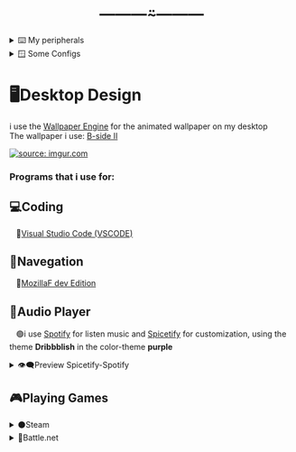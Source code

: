 <h1 align="center">―――⍨―――</h1>

<details><summary>⌨️ My peripherals</summary>

<p>

#### Things that i use!

```ruby
   Mouse: Glorious Model O
   KeyBoard: Mitra Lunar White (RedDragon)
   MousePad: idk the brand... but is RGB!
   Monitor: Agon - 31,5 (165hz) 1440p res
   Controller: Xbox One X Elite
```

</p>

</details>
<details><summary>🪟 Some Configs</summary>
   
   <details><summary>For my 🌌VSCode</br></summary>
   
   - Font: [Cascadia font (a little bold)](https://www.fontsquirrel.com/fonts/cascadia-code)
   - Theme: [Palenight Theme](https://marketplace.visualstudio.com/items?itemName=whizkydee.material-palenight-theme)<br/>
 
 <details><summary>👁️‍🗨️Preview Font</summary>
   
![Cfont](https://i.imgur.com/lgfhSsI.png)<br/></details>
 
 <details><summary>👁️‍🗨️Preview theme</summary></br>
 
   ![Ctheme](https://i.imgur.com/WX9ftim.png)
</details>
</details>
</details>

# **🖥️Desktop Design**
i use the <a href="https://store.steampowered.com/app/431960/Wallpaper_Engine/" target="_blank">Wallpaper Engine</a> for the animated wallpaper on my desktop <br/>
The wallpaper i use: [B-side II](https://steamcommunity.com/sharedfiles/filedetails/?id=1443750775)

<a href="https://imgur.com/sn1phsH"><img src="https://i.imgur.com/sn1phsH.png" title="source: imgur.com" /></a>

<h3>Programs that i use for:</h3>

##  💻Coding <br/>

   🌌[Visual Studio Code (VSCODE)](https://code.visualstudio.com/download)


## 🧭Navegation <br/>

   🦊[MozillaF dev Edition](https://www.mozilla.org/en/firefox/developer/) <br/>
   
   
## 🎵Audio Player <br/>

   🟢i use [Spotify](https://www.spotify.com/br/download/windows/) for listen music and [Spicetify](https://spicetify.app/) for customization, using the theme **Dribbblish** in the color-theme **purple** <br/>
<details><summary>👁️‍🗨️Preview Spicetify-Spotify</summary>
   
![spotify](https://user-images.githubusercontent.com/94133351/173249456-485e8a83-ee75-49e2-9461-64dfa5708253.png)
   
</details>

## 🎮Playing Games <br/>

<details><summary>⚫Steam</summary>
   <h1>『🖤 I use the <a href="https://store.steampowered.com/about/">Steam</a> for playing some games』</h1> <br/>
   
   - CS:GO 3000+ hours
   - Apex Legends: 200+ hours
   - FIFA 22: play casually
   - Dead by Daylight: 600+ hours
   - GTA V: 300+ hours

### 👾My perfil on steam is <a href="https://steamcommunity.com/id/suil_id/">♡bad suil</a> <br/>
   

![mysteam](https://user-images.githubusercontent.com/94133351/173249928-c97aeb71-40c1-4c42-8463-33fe74082909.png)

#### ⬛ For customize my steam i used the <a href="https://metroforsteam.com/">**Metro Skin for Steam**</a>
**And some of you might be thinking: "Steam blocks skins from changing their library and friends list"** <br/>
And here, i have the solution!<br/>
The <a href="https://github.com/PhantomGamers/SteamFriendsPatcher/releases"> Steam Friends Patcher!</a> which changes the CSS of the respective pages for you **and let your steam looks like this** (off course changes the friends list to)<br/>
![steamcustom](https://user-images.githubusercontent.com/94133351/173250510-9561e87a-5b58-49ba-92ed-c636d484f4ce.png)

</details>

<details><summary>🔷Battle.net</summary>
   
<h2>Recently i have played some COD MW, so i downloaded the battle net launcher... and is this what it is</h2> <br/>
   
![bt](https://user-images.githubusercontent.com/94133351/173251700-7488c5bb-f859-4add-a405-cc44ea8eb756.png)

   
</details>
